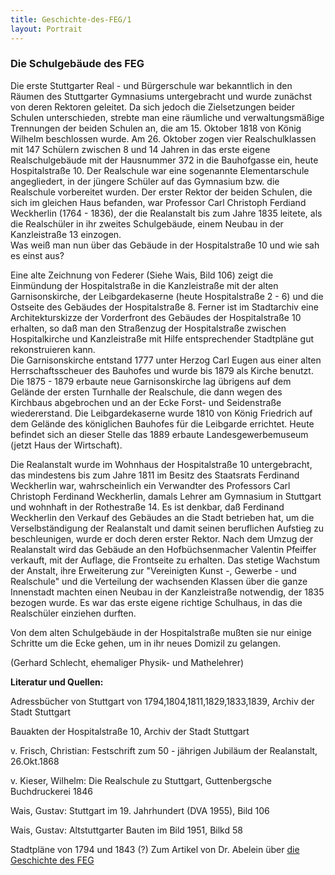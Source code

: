 ```yaml
---
title: Geschichte-des-FEG/1
layout: Portrait
---
```


<h3>
  Die Schulgebäude des FEG
</h3>

<p>
  Die erste Stuttgarter Real - und Bürgerschule war  bekanntlich in den Räumen des Stuttgarter Gymnasiums untergebracht und  wurde zunächst von deren Rektoren geleitet. Da sich jedoch die  Zielsetzungen beider Schulen unterschieden, strebte man eine räumliche  und verwaltungsmäßige Trennungen der beiden Schulen an, die am 15.  Oktober 1818 von König Wilhelm beschlossen wurde. Am 26. Oktober zogen  vier Realschulklassen mit 147 Schülern zwischen 8 und 14 Jahren in das  erste eigene Realschulgebäude mit der Hausnummer 372 in die Bauhofgasse  ein, heute Hospitalstraße 10. Der Realschule war eine sogenannte  Elementarschule angegliedert, in der jüngere Schüler auf das Gymnasium  bzw. die Realschule vorbereitet wurden. Der erster Rektor der beiden  Schulen, die sich im gleichen Haus befanden, war Professor Carl  Christoph Ferdiand Weckherlin (1764 - 1836), der die Realanstalt bis  zum Jahre 1835 leitete, als die Realschüler in ihr zweites  Schulgebäude, einem Neubau in der Kanzleistraße 13 einzogen.
  <br>
  Was weiß man nun über das Gebäude in der Hospitalstraße 10 und wie sah es einst aus?
</p>
<p>
  Eine alte Zeichnung von Federer (Siehe Wais, Bild 106) zeigt die  Einmündung der Hospitalstraße in die Kanzleistraße mit der alten  Garnisonskirche, der Leibgardekaserne (heute Hospitalstraße 2 - 6) und  die Ostseite des Gebäudes der Hospitalstraße 8. Ferner ist im  Stadtarchiv eine Architekturskizze der Vorderfront des Gebäudes der  Hospitalstraße 10 erhalten, so daß man den Straßenzug der  Hospitalstraße zwischen Hospitalkirche und Kanzleistraße mit Hilfe  entsprechender Stadtpläne gut rekonstruieren kann.
  <br>
  Die Garnisonskirche entstand 1777 unter Herzog Carl Eugen aus einer  alten Herrschaftsscheuer des Bauhofes und wurde bis 1879 als Kirche  benutzt. Die 1875 - 1879 erbaute neue Garnisonskirche lag übrigens auf  dem Gelände der ersten Turnhalle der Realschule, die dann wegen des  Kirchbaus abgebrochen und an der Ecke Forst- und Seidenstraße  wiedererstand. Die Leibgardekaserne wurde 1810 von König Friedrich auf  dem Gelände des königlichen Bauhofes für die Leibgarde errichtet. Heute  befindet sich an dieser Stelle das 1889 erbaute Landesgewerbemuseum  (jetzt Haus der Wirtschaft).
</p>
<p>
  Die Realanstalt wurde im Wohnhaus der Hospitalstraße 10 untergebracht,  das mindestens
  bis zum Jahre 1811 im Besitz des Staatsrats Ferdinand Weckherlin war, wahrscheinlich
  ein Verwandter des Professors Carl Christoph Ferdinand Weckherlin, damals
  Lehrer am Gymnasium in Stuttgart und wohnhaft in der Rothestraße 14. Es ist
  denkbar, daß Ferdinand Weckherlin den Verkauf des Gebäudes an die Stadt
  betrieben hat, um die Verselbständigung der  Realanstalt und damit seinen
  beruflichen Aufstieg zu beschleunigen, wurde er doch deren erster Rektor.
  Nach dem Umzug der Realanstalt wird das Gebäude an den Hofbüchsenmacher
  Valentin Pfeiffer verkauft, mit der Auflage, die Frontseite zu erhalten.
  Das stetige Wachstum der Anstalt, ihre Erweiterung zur "Vereinigten
  Kunst -, Gewerbe - und Realschule" und die Verteilung der wachsenden Klassen über
  die ganze Innenstadt machten einen Neubau in der Kanzleistraße notwendig,
  der 1835 bezogen wurde. Es war das erste eigene richtige Schulhaus, in das
  die Realschüler einziehen durften.
</p>
<p>
  Von dem alten Schulgebäude in der Hospitalstraße mußten sie nur einige  Schritte um die Ecke gehen, um in ihr neues Domizil zu gelangen.
</p>
<p>
  (Gerhard Schlecht, ehemaliger Physik- und Mathelehrer)
</p>
<p>
  <strong>
    Literatur und Quellen:
  </strong>
  <br>
  
  Adressbücher von Stuttgart von 1794,1804,1811,1829,1833,1839, Archiv der Stadt Stuttgart
  <br>
  
  Bauakten der Hospitalstraße 10, Archiv der Stadt Stuttgart
  <br>
  
  v. Frisch, Christian: Festschrift zum 50 - jährigen Jubiläum der Realanstalt, 26.Okt.1868
  <br>
  
  v. Kieser, Wilhelm: Die Realschule zu Stuttgart, Guttenbergsche Buchdruckerei 1846
  <br>
  
  Wais, Gustav: Stuttgart im 19. Jahrhundert (DVA 1955), Bild 106
  <br>
  
  Wais, Gustav: Altstuttgarter Bauten im Bild 1951, Bilkd 58
  <br>
  
  Stadtpläne von 1794 und 1843 (?)
  Zum Artikel von Dr. Abelein über 
  <a href="/Portrait/Geschichte_des_FEG/2/">
    <i class="fa fa-external-link">
    </i>
    die Geschichte
    des FEG
  </a>
</p>
<script>
  var Geschichte_des_FEG = document.getElementById("Geschichte_des_FEG");
  Geschichte_des_FEG.className = "active";
</script>
